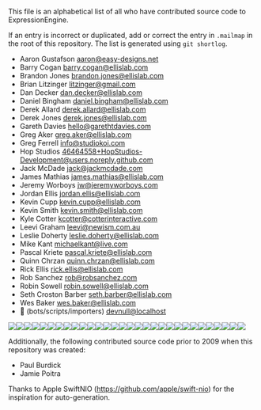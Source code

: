 This file is an alphabetical list of all who have contributed source code to ExpressionEngine.

If an entry is incorrect or duplicated, add or correct the entry in `.mailmap` in the root of this repository. The list is generated using `git shortlog`.

- Aaron Gustafson <aaron@easy-designs.net>
- Barry Cogan <barry.cogan@ellislab.com>
- Brandon Jones <brandon.jones@ellislab.com>
- Brian Litzinger <litzinger@gmail.com>
- Dan Decker <dan.decker@ellislab.com>
- Daniel Bingham <daniel.bingham@ellislab.com>
- Derek Allard <derek.allard@ellislab.com>
- Derek Jones <derek.jones@ellislab.com>
- Gareth Davies <hello@garethtdavies.com>
- Greg Aker <greg.aker@ellislab.com>
- Greg Ferrell <info@studiokoi.com>
- Hop Studios <46464558+HopStudios-Development@users.noreply.github.com>
- Jack McDade <jack@jackmcdade.com>
- James Mathias <james.mathias@ellislab.com>
- Jeremy Worboys <jw@jeremyworboys.com>
- Jordan Ellis <jordan.ellis@ellislab.com>
- Kevin Cupp <kevin.cupp@ellislab.com>
- Kevin Smith <kevin.smith@ellislab.com>
- Kyle Cotter <kcotter@cotterinteractive.com>
- Leevi Graham <leevi@newism.com.au>
- Leslie Doherty <leslie.doherty@ellislab.com>
- Mike Kant <michaelkant@live.com>
- Pascal Kriete <pascal.kriete@ellislab.com>
- Quinn Chrzan <quinn.chrzan@ellislab.com>
- Rick Ellis <rick.ellis@ellislab.com>
- Rob Sanchez <rob@robsanchez.com>
- Robin Sowell <robin.sowell@ellislab.com>
- Seth Croston Barber <seth.barber@ellislab.com>
- Wes Baker <wes.baker@ellislab.com>
- 🤖 (bots/scripts/importers) <devnull@localhost>

![](https://www.gravatar.com/avatar/323311bb4cc5af1a4b2c5c26b4cfc5a3.jpg?r=pg&d=robohash )![](https://www.gravatar.com/avatar/fd949d0a7e4991516b70f53e1cd32687.jpg?r=pg&d=robohash )![](https://www.gravatar.com/avatar/44ef19fe2f0d9f5047279a585663fd67.jpg?r=pg&d=robohash )![](https://www.gravatar.com/avatar/069965463531f082c67fa8087eff0b05.jpg?r=pg&d=robohash )![](https://www.gravatar.com/avatar/3e9d57bf5c8481eca26817339b1a3bd2.jpg?r=pg&d=robohash )![](https://www.gravatar.com/avatar/29abcce86d2506d61ac673588eb8a7d1.jpg?r=pg&d=robohash )![](https://www.gravatar.com/avatar/516e0d6461814f8a47c7fa649359e153.jpg?r=pg&d=robohash )![](https://www.gravatar.com/avatar/bcf753700280546563d4a604e3a71060.jpg?r=pg&d=robohash )![](https://www.gravatar.com/avatar/91d827f8f25f63b8112790de73a1d938.jpg?r=pg&d=robohash )![](https://www.gravatar.com/avatar/06fa48390d4d830b110af14955586a93.jpg?r=pg&d=robohash )![](https://www.gravatar.com/avatar/799094e096097741819df942dd34345b.jpg?r=pg&d=robohash )![](https://www.gravatar.com/avatar/742b52b2e6a0c30489c5920a1a74b16e.jpg?r=pg&d=robohash )![](https://www.gravatar.com/avatar/d97bb7470a585d1f835e0830c01f0b20.jpg?r=pg&d=robohash )![](https://www.gravatar.com/avatar/5cd8a4f8e479da78fc66fbb2367399d4.jpg?r=pg&d=robohash )![](https://www.gravatar.com/avatar/957b0b58ae039db05df43e46c1e0b333.jpg?r=pg&d=robohash )![](https://www.gravatar.com/avatar/aa4bb05aae17dee79b899506017a39ee.jpg?r=pg&d=robohash )![](https://www.gravatar.com/avatar/b3aee19cfd195316fa300ba8e57e6fd2.jpg?r=pg&d=robohash )![](https://www.gravatar.com/avatar/135073ed48a5ff8fb6fcda84df0b5723.jpg?r=pg&d=robohash )![](https://www.gravatar.com/avatar/52b49de838ac68b9b5f7c9694a03bc2b.jpg?r=pg&d=robohash )![](https://www.gravatar.com/avatar/82c0460c0faad308ffe33968c614f539.jpg?r=pg&d=robohash )![](https://www.gravatar.com/avatar/fef8890999449994c34b5f22d29e510d.jpg?r=pg&d=robohash )![](https://www.gravatar.com/avatar/a2b77333c38e0478272301b78691c0f9.jpg?r=pg&d=robohash )![](https://www.gravatar.com/avatar/1d157c5426bdf80e829b92446c930291.jpg?r=pg&d=robohash )![](https://www.gravatar.com/avatar/18b650e3eb0eb19d390b600b89c54a08.jpg?r=pg&d=robohash )![](https://www.gravatar.com/avatar/5dab46346a7e1ddf461a71c6b05101c0.jpg?r=pg&d=robohash )![](https://www.gravatar.com/avatar/92508cc5ce3ed75dd47b4d508b0de8bd.jpg?r=pg&d=robohash )![](https://www.gravatar.com/avatar/9950bab22f7c1baaf19484f54cec5717.jpg?r=pg&d=robohash )![](https://www.gravatar.com/avatar/ec72c77b2a1e31882eaafa9c888c84eb.jpg?r=pg&d=robohash )![](https://www.gravatar.com/avatar/94260e052fa9c0df9e87428d07c2966a.jpg?r=pg&d=robohash )![](https://www.gravatar.com/avatar/1e2785ef5c8fd9fdf4fb3e01a2328b11.jpg?r=pg&d=robohash )

Additionally, the following contributed source code prior to 2009 when this repository was created:

- Paul Burdick
- Jamie Poitra

Thanks to Apple SwiftNIO (https://github.com/apple/swift-nio) for the inspiration for auto-generation.

